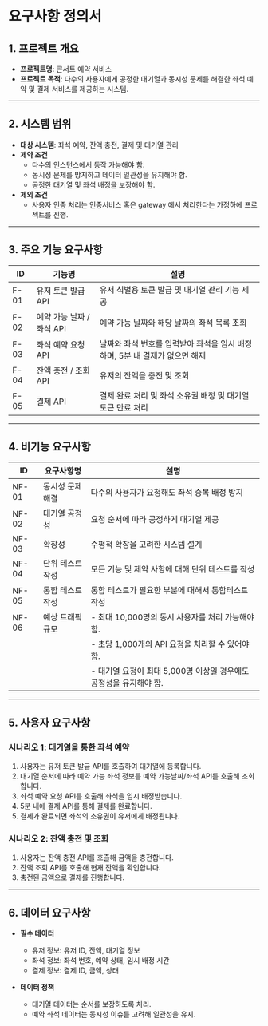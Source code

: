 # 요구사항 정의서

## 1. 프로젝트 개요

- **프로젝트명**: 콘서트 예약 서비스
- **프로젝트 목적**: 다수의 사용자에게 공정한 대기열과 동시성 문제를 해결한 좌석 예약 및 결제 서비스를 제공하는 시스템.

---

## 2. 시스템 범위

- **대상 시스템**: 좌석 예약, 잔액 충전, 결제 및 대기열 관리
- **제약 조건**
    - 다수의 인스턴스에서 동작 가능해야 함.
    - 동시성 문제를 방지하고 데이터 일관성을 유지해야 함.
    - 공정한 대기열 및 좌석 배정을 보장해야 함.
- **제외 조건**
    - 사용자 인증 처리는 인증서비스 혹은 gateway 에서 처리한다는 가정하에 프로젝트를 진행.

---

## 3. 주요 기능 요구사항

| ID   | 기능명               | 설명                                           |
|------|-------------------|----------------------------------------------|
| F-01 | 유저 토큰 발급 API      | 유저 식별용 토큰 발급 및 대기열 관리 기능 제공                  |
| F-02 | 예약 가능 날짜 / 좌석 API | 예약 가능 날짜와 해당 날짜의 좌석 목록 조회                    |
| F-03 | 좌석 예약 요청 API      | 날짜와 좌석 번호를 입력받아 좌석을 임시 배정하며, 5분 내 결제가 없으면 해제 |
| F-04 | 잔액 충전 / 조회 API    | 유저의 잔액을 충전 및 조회                              |
| F-05 | 결제 API            | 결제 완료 처리 및 좌석 소유권 배정 및 대기열 토큰 만료 처리          |

---

## 4. 비기능 요구사항

| ID    | 요구사항명     | 설명                                        |
|-------|-----------|-------------------------------------------|
| NF-01 | 동시성 문제 해결 | 다수의 사용자가 요청해도 좌석 중복 배정 방지                 |
| NF-02 | 대기열 공정성   | 요청 순서에 따라 공정하게 대기열 제공                     |
| NF-03 | 확장성       | 수평적 확장을 고려한 시스템 설계                        |
| NF-04 | 단위 테스트 작성 | 모든 기능 및 제약 사항에 대해 단위 테스트를 작성              |
| NF-05 | 통합 테스트 작성 | 통합 테스트가 필요한 부분에 대해서 통합테스트 작성              |
| NF-06 | 예상 트래픽 규모 | - 최대 10,000명의 동시 사용자를 처리 가능해야 함.          |
|       |           | - 초당 1,000개의 API 요청을 처리할 수 있어야 함.         |
|       |           | - 대기열 요청이 최대 5,000명 이상일 경우에도 공정성을 유지해야 함. |

---

## 5. 사용자 요구사항

### 시나리오 1: 대기열을 통한 좌석 예약

1. 사용자는 유저 토큰 발급 API를 호출하여 대기열에 등록합니다.
2. 대기열 순서에 따라 예약 가능 좌석 정보를 예약 가능날짜/좌석 API를 호출해 조회합니다.
3. 좌석 예약 요청 API를 호출해 좌석을 임시 배정받습니다.
4. 5분 내에 결제 API를 통해 결제를 완료합니다.
5. 결제가 완료되면 좌석의 소유권이 유저에게 배정됩니다.

### 시나리오 2: 잔액 충전 및 조회

1. 사용자는 잔액 충전 API를 호출해 금액을 충전합니다.
2. 잔액 조회 API를 호출해 현재 잔액을 확인합니다.
3. 충전된 금액으로 결제를 진행합니다.

---

## 6. 데이터 요구사항

- **필수 데이터**
    - 유저 정보: 유저 ID, 잔액, 대기열 정보
    - 좌석 정보: 좌석 번호, 예약 상태, 임시 배정 시간
    - 결제 정보: 결제 ID, 금액, 상태

- **데이터 정책**
    - 대기열 데이터는 순서를 보장하도록 처리.
    - 예약 좌석 데이터는 동시성 이슈를 고려해 일관성을 유지.
